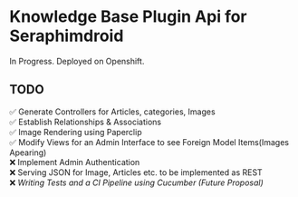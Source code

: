 # Knowledge Base Plugin Api for Seraphimdroid #

In Progress.
Deployed on Openshift.

## TODO ##
✅ Generate Controllers for Articles, categories, Images<br/>
✅ Establish Relationships & Associations<br/>
✅ Image Rendering using Paperclip<br/>
✅ Modify Views for an Admin Interface to see Foreign Model Items(Images Apearing)<br/>
❌ Implement Admin Authentication<br/>
❌ Serving JSON for Image, Articles etc. to be implemented as REST<br/>
❌ *Writing Tests and a CI Pipeline using Cucumber (Future Proposal)*<br/>
